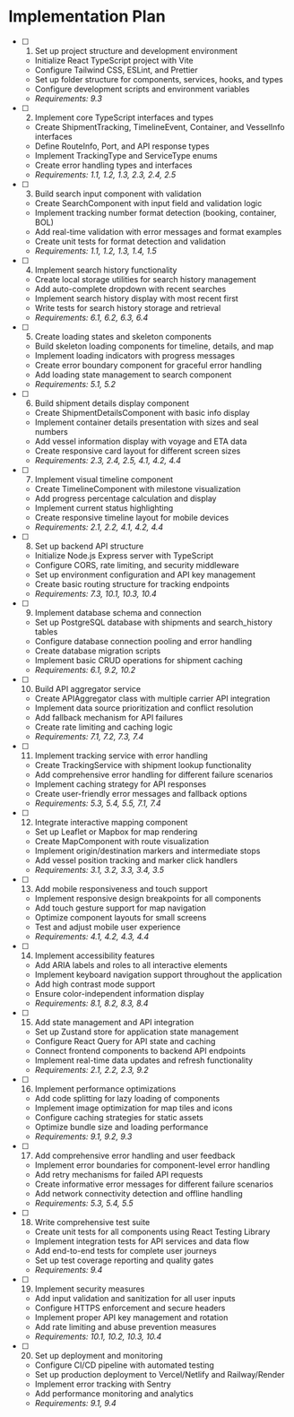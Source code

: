 # Implementation Plan

- [ ] 1. Set up project structure and development environment
  - Initialize React TypeScript project with Vite
  - Configure Tailwind CSS, ESLint, and Prettier
  - Set up folder structure for components, services, hooks, and types
  - Configure development scripts and environment variables
  - _Requirements: 9.3_

- [ ] 2. Implement core TypeScript interfaces and types
  - Create ShipmentTracking, TimelineEvent, Container, and VesselInfo interfaces
  - Define RouteInfo, Port, and API response types
  - Implement TrackingType and ServiceType enums
  - Create error handling types and interfaces
  - _Requirements: 1.1, 1.2, 1.3, 2.3, 2.4, 2.5_

- [ ] 3. Build search input component with validation
  - Create SearchComponent with input field and validation logic
  - Implement tracking number format detection (booking, container, BOL)
  - Add real-time validation with error messages and format examples
  - Create unit tests for format detection and validation
  - _Requirements: 1.1, 1.2, 1.3, 1.4, 1.5_

- [ ] 4. Implement search history functionality
  - Create local storage utilities for search history management
  - Add auto-complete dropdown with recent searches
  - Implement search history display with most recent first
  - Write tests for search history storage and retrieval
  - _Requirements: 6.1, 6.2, 6.3, 6.4_

- [ ] 5. Create loading states and skeleton components
  - Build skeleton loading components for timeline, details, and map
  - Implement loading indicators with progress messages
  - Create error boundary component for graceful error handling
  - Add loading state management to search component
  - _Requirements: 5.1, 5.2_

- [ ] 6. Build shipment details display component
  - Create ShipmentDetailsComponent with basic info display
  - Implement container details presentation with sizes and seal numbers
  - Add vessel information display with voyage and ETA data
  - Create responsive card layout for different screen sizes
  - _Requirements: 2.3, 2.4, 2.5, 4.1, 4.2, 4.4_

- [ ] 7. Implement visual timeline component
  - Create TimelineComponent with milestone visualization
  - Add progress percentage calculation and display
  - Implement current status highlighting
  - Create responsive timeline layout for mobile devices
  - _Requirements: 2.1, 2.2, 4.1, 4.2, 4.4_

- [ ] 8. Set up backend API structure
  - Initialize Node.js Express server with TypeScript
  - Configure CORS, rate limiting, and security middleware
  - Set up environment configuration and API key management
  - Create basic routing structure for tracking endpoints
  - _Requirements: 7.3, 10.1, 10.3, 10.4_

- [ ] 9. Implement database schema and connection
  - Set up PostgreSQL database with shipments and search_history tables
  - Configure database connection pooling and error handling
  - Create database migration scripts
  - Implement basic CRUD operations for shipment caching
  - _Requirements: 6.1, 9.2, 10.2_

- [ ] 10. Build API aggregator service
  - Create APIAggregator class with multiple carrier API integration
  - Implement data source prioritization and conflict resolution
  - Add fallback mechanism for API failures
  - Create rate limiting and caching logic
  - _Requirements: 7.1, 7.2, 7.3, 7.4_

- [ ] 11. Implement tracking service with error handling
  - Create TrackingService with shipment lookup functionality
  - Add comprehensive error handling for different failure scenarios
  - Implement caching strategy for API responses
  - Create user-friendly error messages and fallback options
  - _Requirements: 5.3, 5.4, 5.5, 7.1, 7.4_

- [ ] 12. Integrate interactive mapping component
  - Set up Leaflet or Mapbox for map rendering
  - Create MapComponent with route visualization
  - Implement origin/destination markers and intermediate stops
  - Add vessel position tracking and marker click handlers
  - _Requirements: 3.1, 3.2, 3.3, 3.4, 3.5_

- [ ] 13. Add mobile responsiveness and touch support
  - Implement responsive design breakpoints for all components
  - Add touch gesture support for map navigation
  - Optimize component layouts for small screens
  - Test and adjust mobile user experience
  - _Requirements: 4.1, 4.2, 4.3, 4.4_

- [ ] 14. Implement accessibility features
  - Add ARIA labels and roles to all interactive elements
  - Implement keyboard navigation support throughout the application
  - Add high contrast mode support
  - Ensure color-independent information display
  - _Requirements: 8.1, 8.2, 8.3, 8.4_

- [ ] 15. Add state management and API integration
  - Set up Zustand store for application state management
  - Configure React Query for API state and caching
  - Connect frontend components to backend API endpoints
  - Implement real-time data updates and refresh functionality
  - _Requirements: 2.1, 2.2, 2.3, 9.2_

- [ ] 16. Implement performance optimizations
  - Add code splitting for lazy loading of components
  - Implement image optimization for map tiles and icons
  - Configure caching strategies for static assets
  - Optimize bundle size and loading performance
  - _Requirements: 9.1, 9.2, 9.3_

- [ ] 17. Add comprehensive error handling and user feedback
  - Implement error boundaries for component-level error handling
  - Add retry mechanisms for failed API requests
  - Create informative error messages for different failure scenarios
  - Add network connectivity detection and offline handling
  - _Requirements: 5.3, 5.4, 5.5_

- [ ] 18. Write comprehensive test suite
  - Create unit tests for all components using React Testing Library
  - Implement integration tests for API services and data flow
  - Add end-to-end tests for complete user journeys
  - Set up test coverage reporting and quality gates
  - _Requirements: 9.4_

- [ ] 19. Implement security measures
  - Add input validation and sanitization for all user inputs
  - Configure HTTPS enforcement and secure headers
  - Implement proper API key management and rotation
  - Add rate limiting and abuse prevention measures
  - _Requirements: 10.1, 10.2, 10.3, 10.4_

- [ ] 20. Set up deployment and monitoring
  - Configure CI/CD pipeline with automated testing
  - Set up production deployment to Vercel/Netlify and Railway/Render
  - Implement error tracking with Sentry
  - Add performance monitoring and analytics
  - _Requirements: 9.1, 9.4_